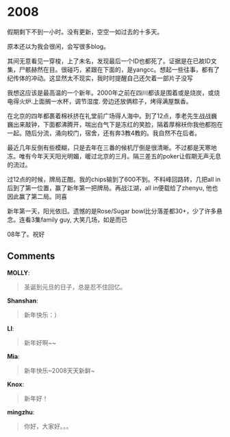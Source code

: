 # 2008

<div id="msgcns!9884D0A402622CB2!4030" class="bvMsg"><p>假期剩下不到一小时。没有更新，空空一如过去的十多天。</p> <p>原本还以为我会很闲，会写很多blog。</p> <p>其间无意看见一穿梭，上了未名，发现最后一个ID也都死了。证据是在已故ID文集，尸骸赫然在目。很碰巧，紧跟在下面的，是yangcc。想起一些往事，都有了纪传体的冲动。这显然太不现实，我时时提醒自己还欠着一部片子没写</p> <p>我想这应该是最高温的一个新年。2000年之前在四川都该是围着或是烧炭，或烧电得火炉.上面搁一水杯，调节湿度. 旁边还放俩粽子，烤得满屋飘香。</p> <p>在北京的四年都裹着棉袄挤在礼堂前广场得人海中。到了12点，季老先生战战巍巍出来敲钟，下面都沸腾开，喘出白气下是冻红的笑脸，隔着厚棉袄你我他都抱在一起。随后分流，涌向校门，宿舍，还有奔3教4教的。我自然不在后者。</p> <p>最近几年反倒有些模糊，只是去年在三番的候机厅倒是很清晰。不过都是天寒地冻。唯有今年天天阳光明媚，暖过北京的三月。隔三差五的poker让假期无声无息的流过。</p> <p>过12点的时候，牌局正酣。我的chips输到了600不到。不料峰回路转，几把all in后到了第一位置，赢了新年第一把牌局。再战江湖，all in便载给了zhenyu, 他也因此赢了第二局。同喜</p> <p>新年第一天，阳光依旧。遗憾的是Rose/Sugar bowl比分落差都30+，少了许多悬念。连看3集family guy, 大笑几场，如是而已</p> <p>08年了。祝好</p></div>

## Comments

**MOLLY**:
> 圣诞到元旦的日子，总是忍不住回忆。

**Shanshan**:
> 新年快乐：）

**LI**:
> 新年好啊~~

**Mia**:
> 新年快乐~2008天天新鲜~

**Knox**:
> 新年好！

**mingzhu**:
> 你好，大家好。。。

